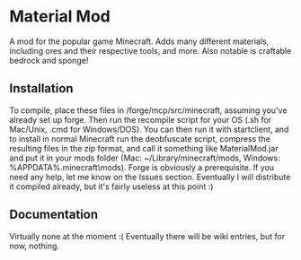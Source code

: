 Material Mod
===========

A mod for the popular game Minecraft. Adds many different materials, including ores and their respective tools, and more. Also notable is craftable bedrock and sponge!

Installation
------------

To compile, place these files in /forge/mcp/src/minecraft, assuming you've already set up forge. Then run the recompile script for your OS (.sh for Mac/Unix, .cmd for Windows/DOS). You can then run it with startclient, and to install in normal Minecraft run the deobfuscate script, compress the resulting files in the zip format, and call it something like MaterialMod.jar and put it in your mods folder (Mac: ~/Library/minecraft/mods, Windows: %APPDATA%\.minecraft\mods). Forge is obviously a prerequisite. If you need any help, let me know on the Issues section. Eventually I will distribute it compiled already, but it's fairly useless at this point :)

Documentation
-------------

Virtually none at the moment :( Eventually there will be wiki entries, but for now, nothing.
